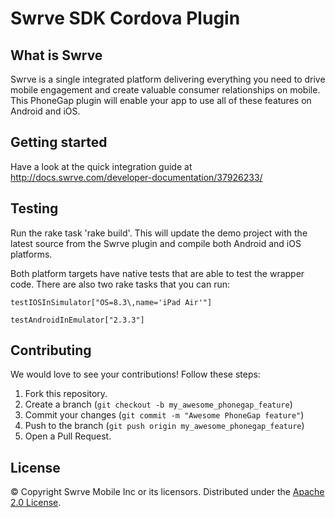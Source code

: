 Swrve SDK Cordova Plugin
========================

What is Swrve
-------------
Swrve is a single integrated platform delivering everything you need to drive mobile engagement and create valuable consumer relationships on mobile.  
This PhoneGap plugin will enable your app to use all of these features on Android and iOS.

Getting started
---------------
Have a look at the quick integration guide at http://docs.swrve.com/developer-documentation/37926233/

Testing
-------
Run the rake task 'rake build'. This will update the demo project with the latest source from the Swrve plugin and compile both Android and iOS platforms.


Both platform targets have native tests that are able to test the wrapper code. There are also two rake tasks that you can run:

```testIOSInSimulator["OS=8.3\,name='iPad Air'"]```

```testAndroidInEmulator["2.3.3"]```

Contributing
------------
We would love to see your contributions! Follow these steps:

1. Fork this repository.
2. Create a branch (`git checkout -b my_awesome_phonegap_feature`)
3. Commit your changes (`git commit -m "Awesome PhoneGap feature"`)
4. Push to the branch (`git push origin my_awesome_phonegap_feature`)
5. Open a Pull Request.

License
-------
© Copyright Swrve Mobile Inc or its licensors. Distributed under the [Apache 2.0 License](LICENSE).
